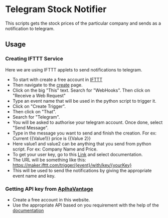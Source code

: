 # Telegram Stock Notifier

This scripts gets the stock prices of the particular company and sends as a notification to telegram.

## Usage
### Creating IFTTT Service
Here we are using IFTTT applets to send notifications to telegram.
- To start with create a free account in [IFTTT](https://ifttt.com/)
- Then navigate to the [create](https://ifttt.com/create) page.
- Click on the big "This" text. Search for "WebHooks". Then click on "Receive a Web Request"
- Type an event name that will be used in the python script to trigger it.
- Click on "Create Trigger".
- Then click on "That".
- Search for "Telegram".
- You will be asked to authorise your telegram account. Once done, select "Send Message".
- Type in the message you want to send and finish the creation. For ex: Current {{Value1}} price is {{Value 2}}
- Here value1 and value2 can be anything that you send from python script. For ex: Company Name and Price.
- To get your user key, go to this [Link](https://ifttt.com/maker_webhooks) and select documentation.
- The URL will be something like this: https://maker.ifttt.com/trigger/{event}/with/key/{yourKey}
- This will be used to send the notifications by giving the appropriate event name and key.

### Getting API key from [AplhaVantage](https://www.alphavantage.co/)

- Create a free account in this website.
- Use the appropriate API based on you requirement with the help of the [documentation](https://www.alphavantage.co/documentation/)


